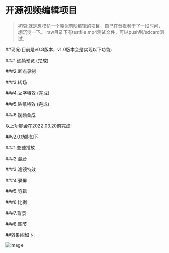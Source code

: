 # 开源视频编辑项目

>初衷:就是想模仿一个类似剪映编辑的项目，自己在音视频干了一段时间，想沉淀一下。
raw目录下有testfile.mp4测试文件，可以push到/sdcard测试.

##现况:目前是v0.3版本，v1.0版本会是实现以下功能:

###1.逐帧预览 (完成)

###2.断点录制

###3.转场

###4.文字特效 (完成)

###5.贴纸特效 (完成)

###6.视频合成

以上功能会在2022.03.20前完成!

##v2.0功能如下

###1.变速播放

###2.混音

###3.滤镜特效

###4.录屏

###5.剪辑

###6.比例

###7.背景

###8.调节

##效果图如下:

![image](https://github.com/galis/OpenTikTok/blob/master/screen.gif)



